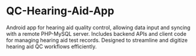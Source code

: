 # QC-Hearing-Aid-App
Android app for hearing aid quality control, allowing data input and syncing with a remote PHP-MySQL server. Includes backend APIs and client code for managing hearing aid test records. Designed to streamline and digitize hearing aid QC workflows efficiently.
